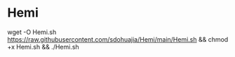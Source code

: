 # Hemi

wget -O Hemi.sh https://raw.githubusercontent.com/sdohuajia/Hemi/main/Hemi.sh && chmod +x Hemi.sh && ./Hemi.sh
